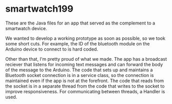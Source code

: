 # smartwatch199

These are the Java files for an app that served as the complement to a smartwatch device.

We wanted to develop a working prototype as soon as possible, so we took some short cuts. For example, the ID of the bluetooth module on the Arduino device to connect to is hard coded.

Other than that, I'm pretty proud of what we made. The app has a broadcast reciever that listens for incoming text messages and can forward the body of the message to the Arduino. The code that sets up and maintains a Bluetooth socket connection is in a service class, so the connection is maintained even if the app is not at the forefront. The code that reads from the socket is in a separate thread from the code that writes to the socket to improve responsiveness. For communicating between threads, a Handler is used.
